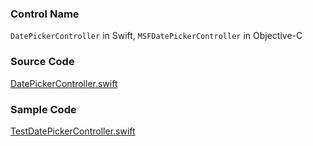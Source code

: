 ### Control Name

`DatePickerController` in Swift, `MSFDatePickerController` in Objective-C

### Source Code

[DatePickerController.swift](https://github.com/microsoft/fluentui-apple/blob/master/macos/FluentUI/DatePicker/DatePickerController.swift)

### Sample Code

[TestDatePickerController.swift](https://github.com/microsoft/fluentui-apple/blob/master/macos/FluentUITestApp/TestDatePickerController.swift)
